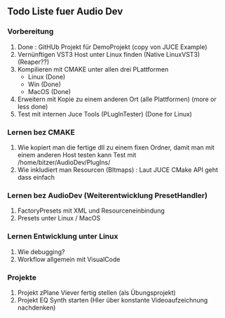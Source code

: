 ## Todo Liste fuer Audio Dev

### Vorbereitung

1. Done : GitHUb Projekt für DemoProjekt (copy von JUCE Example)
2. Vernünftigen VST3 Host unter Linux finden (Native LinuxVST3) (Reaper??)
3. Kompilieren mit CMAKE unter allen drei PLattformen 
    * Linux (Done)
    * Win (Done)
    * MacOS (Done)
4. Erweitern mit Kopie zu einem anderen Ort (alle Plattformen) (more or less done)
5. Test mit internen Juce Tools (PLugInTester) (Done for Linux)


### Lernen bez CMAKE 
1. Wie kopiert man die fertige dll zu einem fixen Ordner, damit man mit einem anderen Host testen kann
 Test mit /home/bitzer/AudioDev/PlugIns/
2. Wie inkludiert man Resourcen (BItmaps) : Laut JUCE CMake API geht dass einfach

### Lernen bez AudioDev (Weiterentwicklung PresetHandler)
1. FactoryPresets mit XML und Resourceneinbindung 
2. Presets unter Linux / MacOS 

### Lernen Entwicklung unter Linux
1. Wie debugging?
2. Workflow allgemein mit VisualCode

### Projekte
1. Projekt zPlane Viever fertig stellen (als Übungsprojekt)
2. Projekt EQ Synth starten (HIer über konstante Videoaufzeichnung nachdenken)
